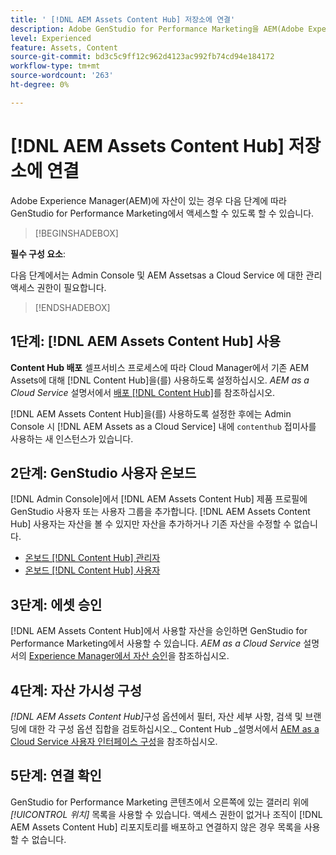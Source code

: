 ```yaml
---
title: ' [!DNL AEM Assets Content Hub] 저장소에 연결'
description: Adobe GenStudio for Performance Marketing을 AEM(Adobe Experience Manager) [!DNL Content Hub] 저장소에 연결하고 기존의 승인된 콘텐츠를 활용하는 방법을 알아봅니다.
level: Experienced
feature: Assets, Content
source-git-commit: bd3c5c9ff12c962d4123ac992fb74cd94e184172
workflow-type: tm+mt
source-wordcount: '263'
ht-degree: 0%

---
```


# [!DNL AEM Assets Content Hub] 저장소에 연결

Adobe Experience Manager(AEM)에 자산이 있는 경우 다음 단계에 따라 GenStudio for Performance Marketing에서 액세스할 수 있도록 할 수 있습니다.

>[!BEGINSHADEBOX]

**필수 구성 요소**:

다음 단계에서는 Admin Console 및 AEM Assetsas a Cloud Service 에 대한 관리 액세스 권한이 필요합니다.

>[!ENDSHADEBOX]

## 1단계: [!DNL AEM Assets Content Hub] 사용

**Content Hub 배포** 셀프서비스 프로세스에 따라 Cloud Manager에서 기존 AEM Assets에 대해 [!DNL Content Hub]을(를) 사용하도록 설정하십시오. _AEM as a Cloud Service_ 설명서에서 [배포 [!DNL Content Hub]](https://experienceleague.adobe.com/en/docs/experience-manager-cloud-service/content/assets/content-hub/deploy-content-hub)를 참조하십시오.

[!DNL AEM Assets Content Hub]을(를) 사용하도록 설정한 후에는 Admin Console 시 [!DNL AEM Assets as a Cloud Service] 내에 `contenthub` 접미사를 사용하는 새 인스턴스가 있습니다.

## 2단계: GenStudio 사용자 온보드

[!DNL Admin Console]에서 [!DNL AEM Assets Content Hub] 제품 프로필에 GenStudio 사용자 또는 사용자 그룹을 추가합니다. [!DNL AEM Assets Content Hub] 사용자는 자산을 볼 수 있지만 자산을 추가하거나 기존 자산을 수정할 수 없습니다.

- [온보드 [!DNL Content Hub] 관리자](https://experienceleague.adobe.com/en/docs/experience-manager-cloud-service/content/assets/content-hub/deploy-content-hub#onboard-content-hub-administrator)
- [온보드 [!DNL Content Hub] 사용자](https://experienceleague.adobe.com/en/docs/experience-manager-cloud-service/content/assets/content-hub/deploy-content-hub#onboard-content-hub-users)

## 3단계: 에셋 승인

[!DNL AEM Assets Content Hub]에서 사용할 자산을 승인하면 GenStudio for Performance Marketing에서 사용할 수 있습니다. _AEM as a Cloud Service_ 설명서의 [Experience Manager에서 자산 승인](https://experienceleague.adobe.com/en/docs/experience-manager-cloud-service/content/assets/dynamicmedia/dynamic-media-open-apis/approve-assets)을 참조하십시오.

## 4단계: 자산 가시성 구성

_[!DNL AEM Assets Content Hub]_&#x200B;구성 옵션에서 필터, 자산 세부 사항, 검색 및 브랜딩에 대한 각 구성 옵션 집합을 검토하십시오._ Content Hub _설명서에서 [AEM as a Cloud Service 사용자 인터페이스 구성](https://experienceleague.adobe.com/en/docs/experience-manager-cloud-service/content/assets/content-hub/configure-content-hub-ui-options)을 참조하십시오.

## 5단계: 연결 확인

GenStudio for Performance Marketing 콘텐츠에서 오른쪽에 있는 갤러리 위에 _[!UICONTROL 위치]_ 목록을 사용할 수 있습니다. 액세스 권한이 없거나 조직이 [!DNL AEM Assets Content Hub] 리포지토리를 배포하고 연결하지 않은 경우 목록을 사용할 수 없습니다.
